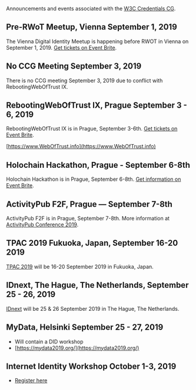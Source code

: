 Announcements and events associated with the [W3C Credentials CG](https://w3c-ccg.github.io).

## Pre-RWoT Meetup, Vienna September 1, 2019

The Vienna Digital Identity Meetup is happening before RWOT in Vienna on September 1, 2019. [Get tickets on Event Brite](https://www.meetup.com/Vienna-Digital-Identity-Meetup/events/262359964/).

## No CCG Meeting September 3, 2019

There is no CCG meeting September 3, 2019 due to conflict with RebootingWebOfTrust IX.

## RebootingWebOfTrust IX, Prague September 3 - 6, 2019

RebootingWebOfTrust IX is in Prague, September 3-6th. [Get tickets on Event Brite](http://rwot9.eventbrite.com).

[https://www.WebOfTrust.info](https://www.WebOfTrust.info)

## Holochain Hackathon, Prague - September 6-8th

Holochain Hackathon is in Prague, September 6-8th. [Get information on Event Brite](https://www.eventbrite.com/e/holochain-hackathon-in-prague-tickets-68086108383).

## ActivityPub F2F, Prague — September 7-8th

ActivityPub F2F is in Prague, September 7-8th. More information at [ActivityPub Conference 2019](https://dustycloud.org/blog/activitypub-conf-2019/).


## TPAC 2019 Fukuoka, Japan, September 16-20 2019

[TPAC 2019](https://www.w3.org/2019/09/TPAC/) will be 16-20 September 2019 in Fukuoka, Japan.

## IDnext, The Hague, The Netherlands, September 25 - 26, 2019

[IDnext](https://www.idnext.eu/en/events/annual-idnext-2019/) will be 25 & 26 September 2019 in The Hague, The Netherlands.

## MyData, Helsinki September 25 - 27, 2019

- Will contain a DID workshop
- [https://mydata2019.org/](https://mydata2019.org/)

## Internet Identity Workshop October 1-3, 2019

- [Register here](https://www.eventbrite.com/e/internet-identity-workshop-iiwxxix-29-2019b-tickets-61880910469)

